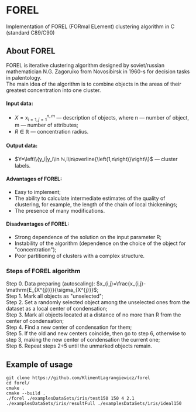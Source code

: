 # FOREL
Implementation of FOREL (FORmal ELement) clustering algorithm in C (standard C89/C90)  
## About FOREL  
FOREL is iterative clustering algorithm designed by soviet/russian mathematician N.G. Zagoruiko from Novosibirsk in 1960-s for decision tasks in palentology.  
The main idea of the algorithm is to combine objects in the areas of their greatest concentration into one cluster.  
#### Input data:
  +  $X=\mathrm{x}_{i=1,j=1}^{n,m}$ — description of objects, where n — number of object, m — number of attributes;  
  +  *R* ∈ ℝ — concentration radius.  
#### Output data:   
  +  $Y=\left\\{y_i|y_i\in ℕ,i\in\overline{\left(1,n\right)}\right\\}$ — cluster labels.  
#### Advantages of FOREL:
  +  Easy to implement;  
  +  The ability to calculate intermediate estimates of the quality of clustering, for example, the length of the chain of local thickenings;  
  +  The presence of many modifications.  
#### Disadvantages of FOREL:   
  +  Strong dependence of the solution on the input parameter R; 
  +  Instability of the algorithm (dependence on the choice of the object for "concentration");  
  +  Poor partitioning of clusters with a complex structure.  
### Steps of FOREL algorithm  
Step 0. Data preparing (autoscaling): $x_{i,j}=\frac{x_{i,j}-\mathrm{E_{X^{j}}}}{\sigma_{X^{j}}}$;  
Step 1. Mark all objects as "unselected";  
Step 2. Set a randomly selected object among the unselected ones from the dataset as a local center of condensation;  
Step 3. Mark all objects located at a distance of no more than R from the center of condensation;  
Step 4. Find a new center of condensation for them;   
Step 5. If the old and new centers coincide, then go to step 6, otherwise to step 3, making the new center of condensation the current one;  
Step 6. Repeat steps 2÷5 until the unmarked objects remain.  
## Example of usage
```
git clone https://github.com/KlimentLagrangiewicz/forel
cd forel/  
cmake .  
cmake --build .  
./forel ./examplesDataSets/iris/test150 150 4 2.1 ./examplesDataSets/iris/resultFull ./examplesDataSets/iris/ideal150
 ```

